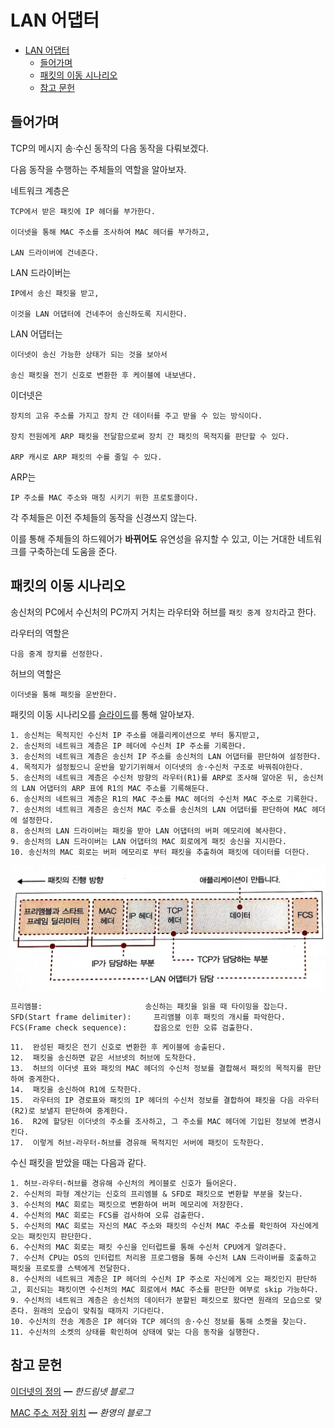 # LAN 어댑터

- [LAN 어댑터](#lan-어댑터)
  - [들어가며](#들어가며)
  - [패킷의 이동 시나리오](#패킷의-이동-시나리오)
  - [참고 문헌](#참고-문헌)

## 들어가며

TCP의 메시지 송·수신 동작의 다음 동작을 다뤄보겠다.

다음 동작을 수행하는 주체들의 역할을 알아보자.

네트워크 계층은 

    TCP에서 받은 패킷에 IP 헤더를 부가한다.

    이더넷을 통해 MAC 주소를 조사하여 MAC 헤더를 부가하고, 
    
    LAN 드라이버에 건네준다.

LAN 드라이버는 

    IP에서 송신 패킷을 받고,

    이것을 LAN 어댑터에 건네주어 송신하도록 지시한다.

LAN 어댑터는

    이더넷이 송신 가능한 상태가 되는 것을 보아서

    송신 패킷을 전기 신호로 변환한 후 케이블에 내보낸다.

이더넷은

    장치의 고유 주소를 가지고 장치 간 데이터를 주고 받을 수 있는 방식이다.

    장치 전원에게 ARP 패킷을 전달함으로써 장치 간 패킷의 목적지를 판단할 수 있다.

    ARP 캐시로 ARP 패킷의 수를 줄일 수 있다.

ARP는 

    IP 주소를 MAC 주소와 매칭 시키기 위한 프로토콜이다.

각 주체들은 이전 주체들의 동작을 신경쓰지 않는다.

이를 통해 주체들의 하드웨어가 **바뀌어도** 유연성을 유지할 수 있고, 이는 거대한 네트워크를 구축하는데 도움을 준다.

## 패킷의 이동 시나리오

송신처의 PC에서 수신처의 PC까지 거치는 라우터와 허브를 `패킷 중계 장치`라고 한다.

라우터의 역할은

    다음 중계 장치를 선정한다.

허브의 역할은

    이더넷을 통해 패킷을 운반한다.

패킷의 이동 시나리오를 [슬라이드](https://slides.com/yongki150/week12/fullscreen)를 통해 알아보자.

```
1. 송신처는 목적지인 수신처 IP 주소를 애플리케이션으로 부터 통지받고,
2. 송신처의 네트워크 계층은 IP 헤더에 수신처 IP 주소를 기록한다.
3. 송신처의 네트워크 계층은 송신처 IP 주소를 송신처의 LAN 어댑터를 판단하여 설정한다.
4. 목적지가 설정됬으니 운반을 맡기기위해서 이더넷의 송·수신처 구조로 바꿔줘야한다.
5. 송신처의 네트워크 계층은 수신처 방향의 라우터(R1)를 ARP로 조사해 알아온 뒤, 송신처의 LAN 어댑터의 ARP 표에 R1의 MAC 주소를 기록해둔다.
6. 송신처의 네트워크 계층은 R1의 MAC 주소를 MAC 헤더의 수신처 MAC 주소로 기록한다.
7. 송신처의 네트워크 계층은 송신처 MAC 주소를 송신처의 LAN 어댑터를 판단하여 MAC 헤더에 설정한다.
8. 송신처의 LAN 드라이버는 패킷을 받아 LAN 어댑터의 버퍼 메모리에 복사한다.
9. 송신처의 LAN 드라이버는 LAN 어댑터의 MAC 회로에게 패킷 송신을 지시한다.
10. 송신처의 MAC 회로는 버퍼 메모리로 부터 패킷을 추출하여 패킷에 데이터를 더한다.
```

![image](assets/packet.jpg)


    프리앰블:                       송신하는 패킷을 읽을 때 타이밍을 잡는다.
    SFD(Start frame delimiter):     프리앰블 이후 패킷의 개시를 파악한다.
    FCS(Frame check sequence):      잡음으로 인한 오류 검출한다.

```
11.  완성된 패킷은 전기 신호로 변환한 후 케이블에 송출된다.
12.  패킷을 송신하면 같은 서브넷의 허브에 도착한다.
13.  허브의 이더넷 표와 패킷의 MAC 헤더의 수신처 정보를 결합해서 패킷의 목적지를 판단하여 중계한다.
14.  패킷을 송신하여 R1에 도착한다.
15.  라우터의 IP 경로표와 패킷의 IP 헤더의 수신처 정보를 결합하여 패킷을 다음 라우터(R2)로 보낼지 판단하여 중계한다.
16.  R2에 할당된 이더넷의 주소를 조사하고, 그 주소를 MAC 헤더에 기입된 정보에 변경시킨다.
17.  이렇게 허브-라우터-허브를 경유해 목적지인 서버에 패킷이 도착한다.
```

수신 패킷을 받았을 때는 다음과 같다.

```
1. 허브-라우터-허브를 경유해 수신처의 케이블로 신호가 들어온다.
2. 수신처의 파형 계산기는 신호의 프리엠블 & SFD로 패킷으로 변환할 부분을 찾는다.
3. 수신처의 MAC 회로는 패킷으로 변환하여 버퍼 메모리에 저장한다.
4. 수신처의 MAC 회로는 FCS를 검사하여 오류 검출한다.
5. 수신처의 MAC 회로는 자신의 MAC 주소와 패킷의 수신처 MAC 주소를 확인하여 자신에게 오는 패킷인지 판단한다.
6. 수신처의 MAC 회로는 패킷 수신을 인터럽트를 통해 수신처 CPU에게 알려준다.
7. 수신처 CPU는 OS의 인터럽트 처리용 프로그램을 통해 수신처 LAN 드라이버를 호출하고 패킷을 프로토콜 스택에게 전달한다.
8. 수신처의 네트워크 계층은 IP 헤더의 수신처 IP 주소로 자신에게 오는 패킷인지 판단하고, 회신되는 패킷이면 수신처의 MAC 회로에서 MAC 주소를 판단한 여부로 skip 가능하다.
9. 수신처의 네트워크 계층은 송신처의 데이터가 분할된 패킷으로 왔다면 원래의 모습으로 맞춘다. 원래의 모습이 맞춰질 때까지 기다린다.
10. 수신처의 전송 계층은 IP 헤더와 TCP 헤더의 송·수신 정보를 통해 소켓을 찾는다.
11. 수신처의 소켓의 상태를 확인하여 상태에 맞는 다음 동작을 실행한다.
```

## 참고 문헌

[이더넷의 정의](https://handreamnet.tistory.com/496) ━ *한드림넷 블로그*

[MAC 주소 저장 위치](https://aws-hyoh.tistory.com/entry/ARP-쉽게-이해하기) ━ *환영의 블로그*